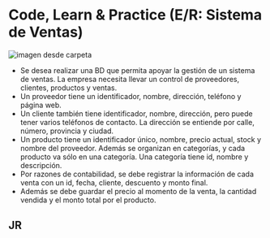 <h1>Code, Learn & Practice (E/R: Sistema de Ventas)</h1>

![imagen desde carpeta](https://ablog.managemart.com/images/o_1dnpgku1cdiogh18pabq8cb8.jpg "Code, Learn & Practice (E/R: Sistema de Ventas)")

- Se desea realizar una BD que permita apoyar la gestión de un sistema de ventas. La empresa necesita llevar un control de proveedores, clientes, productos y ventas.
- Un proveedor tiene un identificador, nombre, dirección, teléfono y página web. 
- Un cliente también tiene identificador, nombre, dirección, pero puede tener varios teléfonos de contacto. La dirección se entiende por calle, número, provincia y ciudad. 
- Un producto tiene un identificador único, nombre, precio actual, stock y nombre del proveedor. Además se organizan en categorías, y cada producto va sólo en una categoría. Una categoría tiene id, nombre y descripción. 
- Por razones de contabilidad, se debe registrar la información de cada venta con un id, fecha, cliente, descuento y monto final.
- Además se debe guardar el precio al momento de la venta, la cantidad vendida y el monto total por el producto.


<h2>JR</H2>







 


